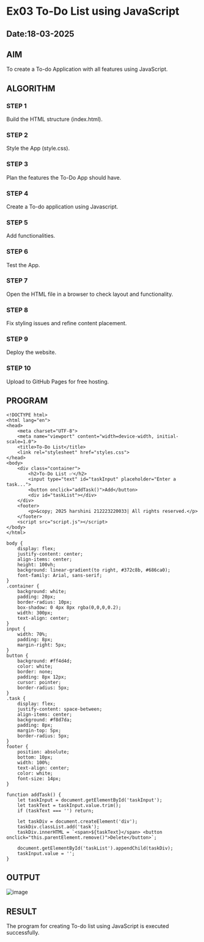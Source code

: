 # Ex03 To-Do List using JavaScript
## Date:18-03-2025

## AIM
To create a To-do Application with all features using JavaScript.

## ALGORITHM
### STEP 1
Build the HTML structure (index.html).

### STEP 2
Style the App (style.css).

### STEP 3
Plan the features the To-Do App should have.

### STEP 4
Create a To-do application using Javascript.

### STEP 5
Add functionalities.

### STEP 6
Test the App.

### STEP 7
Open the HTML file in a browser to check layout and functionality.

### STEP 8
Fix styling issues and refine content placement.

### STEP 9
Deploy the website.

### STEP 10
Upload to GitHub Pages for free hosting.

## PROGRAM
```
<!DOCTYPE html>
<html lang="en">
<head>
    <meta charset="UTF-8">
    <meta name="viewport" content="width=device-width, initial-scale=1.0">
    <title>To-Do List</title>
    <link rel="stylesheet" href="styles.css">
</head>
<body>
    <div class="container">
        <h2>To-Do List ✅</h2>
        <input type="text" id="taskInput" placeholder="Enter a task...">
        <button onclick="addTask()">Add</button>
        <div id="taskList"></div>
    </div>
    <footer>
        <p>&copy; 2025 harshini 212223220033| All rights reserved.</p>
    </footer>
    <script src="script.js"></script>
</body>
</html>
```
```
body {
    display: flex;
    justify-content: center;
    align-items: center;
    height: 100vh;
    background: linear-gradient(to right, #372c8b, #686ca0);
    font-family: Arial, sans-serif;
}
.container {
    background: white;
    padding: 20px;
    border-radius: 10px;
    box-shadow: 0 4px 8px rgba(0,0,0,0.2);
    width: 300px;
    text-align: center;
}
input {
    width: 70%;
    padding: 8px;
    margin-right: 5px;
}
button {
    background: #ff4d4d;
    color: white;
    border: none;
    padding: 8px 12px;
    cursor: pointer;
    border-radius: 5px;
}
.task {
    display: flex;
    justify-content: space-between;
    align-items: center;
    background: #f8d7da;
    padding: 8px;
    margin-top: 5px;
    border-radius: 5px;
}
footer {
    position: absolute;
    bottom: 10px;
    width: 100%;
    text-align: center;
    color: white;
    font-size: 14px;
}
```
```
function addTask() {
    let taskInput = document.getElementById('taskInput');
    let taskText = taskInput.value.trim();
    if (taskText === '') return;
    
    let taskDiv = document.createElement('div');
    taskDiv.classList.add('task');
    taskDiv.innerHTML = `<span>${taskText}</span> <button onclick="this.parentElement.remove()">Delete</button>`;
    
    document.getElementById('taskList').appendChild(taskDiv);
    taskInput.value = '';
}
```

## OUTPUT
![image](https://github.com/user-attachments/assets/24909e5e-c64b-45f7-ae17-20754f98c32c)


## RESULT
The program for creating To-do list using JavaScript is executed successfully.
